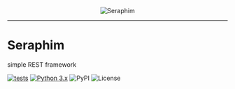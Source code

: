 <p align="center">
  <img src="https://github.com/kaliv0/seraphim/blob/main/seraphim.jpg?raw=true" alt="Seraphim">
</p>

---

# Seraphim
simple REST framework

[![tests](https://img.shields.io/github/actions/workflow/status/kaliv0/seraphim/ci.yml)](https://github.com/kaliv0/seraphim/actions/workflows/ci.yml)
[![Python 3.x](https://img.shields.io/badge/python-3.12-3776ab?style=flat-square&logo=Python&logoColor=white)](https://pypi.org/project/seraphim/)
![PyPI](https://img.shields.io/pypi/v/seraphim.svg)
![License](https://img.shields.io/badge/License-MIT-yellow?style=flat-square)
